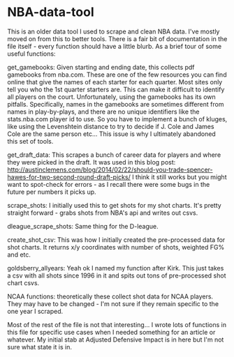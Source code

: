 # NBA-data-tool
This is an older data tool I used to scrape and clean NBA data. I've mostly moved on from this to better tools. There is a fair bit of documentation in the file itself - every function should have a little blurb. As a brief tour of some useful functions:

get_gamebooks: Given starting and ending date, this collects pdf gamebooks from nba.com. These are one of the few resources you can find online that give the names of each starter for each quarter. Most sites only tell you who the 1st quarter starters are. This can make it difficult to identify all players on the court. Unfortunately, using the gamebooks has its own pitfalls. Specifically, names in the gamebooks are sometimes different from names in play-by-plays, and there are no unique identifiers like the stats.nba.com player id to use. So you have to implement a bunch of kluges, like using the Levenshtein distance to try to decide if J. Cole and James Cole are the same person etc... This issue is why I ultimately abandoned this set of tools.

get_draft_data: This scrapes a bunch of career data for players and where they were picked in the draft. It was used in this blog post: http://austinclemens.com/blog/2014/02/22/should-you-trade-spencer-hawes-for-two-second-round-draft-picks/  I think it still works but you might want to spot-check for errors - as I recall there were some bugs in the future per numbers it picks up.

scrape_shots: I initially used this to get shots for my shot charts. It's pretty straight forward - grabs shots from NBA's api and writes out csvs. 

dleague_scrape_shots: Same thing for the D-league.

create_shot_csv: This was how I initially created the pre-processed data for shot charts. It returns x/y coordinates with number of shots, weighted FG% and etc.

goldsberry_allyears: Yeah ok I named my function after Kirk. This just takes a csv with all shots since 1996 in it and spits out tons of pre-processed shot chart csvs.

NCAA functions: theoretically these collect shot data for NCAA players. They may have to be changed - I'm not sure if they remain specific to the one year I scraped.

Most of the rest of the file is not that interesting... I wrote lots of functions in this file for specific use cases when I needed something for an article or whatever. My initial stab at Adjusted Defensive Impact is in here but I'm not sure what state it is in.



